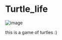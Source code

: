 # Turtle_life
![image](https://github.com/luccaccarmelin/Turtle_life/assets/81098582/5472861a-1a1b-4f09-b25f-18643cbdf526)


this is a game of turtles :)
